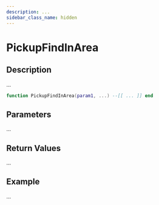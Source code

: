 ```yaml
---
description: ...
sidebar_class_name: hidden
---
```


# PickupFindInArea

## Description

...

```lua
function PickupFindInArea(param1, ...) --[[ ... ]] end
```

## Parameters

...

## Return Values

...

## Example

...

